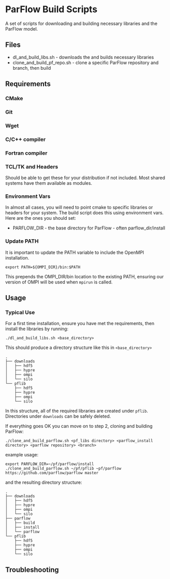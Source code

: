 # ParFlow Build Scripts

A set of scripts for downloading and building necessary libraries and the ParFlow model.

## Files

* dl_and_build_libs.sh - downloads the and builds necessary libraries
* clone_and_build_pf_repo.sh - clone a specific ParFlow repository and branch, then build


## Requirements

### CMake

### Git

### Wget

### C/C++ compiler

### Fortran compiler


### TCL/TK and Headers

Should be able to get these for your distribution if not included. Most shared systems have them available as modules.



### Environment Vars

In almost all cases, you will need to point cmake to specific libraries or headers for your system. The build script does this using environment vars. Here are the ones you should set:

* PARFLOW_DIR - the base directory for ParFlow - often parflow_dir/install


### Update PATH

It is important to update the PATH variable to include the OpenMPI installation. 

```
export PATH=${OMPI_DIR}/bin:$PATH
```

This prepends the OMPI_DIR/bin location to the existing PATH, ensuring our version of OMPI will be used when `mpirun` is called.

## Usage

### Typical Use

For a first time installation, ensure you have met the requirements, then install the libraries by running:

```
./dl_and_build_libs.sh <base_directory>
```

This should produce a directory structure like this in `<base_directory>`

```
.
├── downloads
│   ├── hdf5
│   ├── hypre
│   ├── ompi
│   └── silo
└── pflib
    ├── hdf5
    ├── hypre
    ├── ompi
    └── silo
```

In this structure, all of the required libraries are created under `pflib`. Directories under `downloads` can be safely deleted.

If everything goes OK you can move on to step 2, cloning and building ParFlow:

```
./clone_and_build_parflow.sh <pf_libs directory> <parflow_install directory> <parflow repository> <branch>
```

example usage:
```
export PARFLOW_DIR=~/pf/parflow/install
./clone_and_build_parflow.sh ~/pf/pflib ~pf/parflow https://github.com/parflow/parflow master
```

and the resulting directory structure:
```
.
├── downloads
│   ├── hdf5
│   ├── hypre
│   ├── ompi
│   └── silo
├── parflow
│   ├── build
│   ├── install
│   └── parflow
└── pflib
    ├── hdf5
    ├── hypre
    ├── ompi
    └── silo
```


## Troubleshooting


